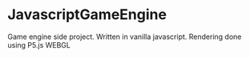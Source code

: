 # JavascriptGameEngine
Game engine side project. Written in vanilla javascript. Rendering done using P5.js WEBGL 
